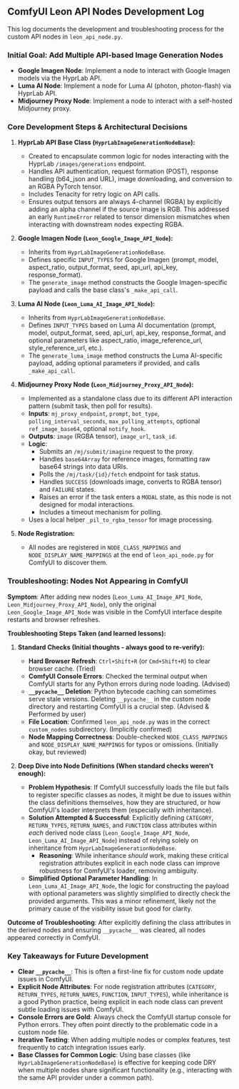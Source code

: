 ## ComfyUI Leon API Nodes Development Log

This log documents the development and troubleshooting process for the custom API nodes in `leon_api_node.py`.

### Initial Goal: Add Multiple API-based Image Generation Nodes

- **Google Imagen Node**: Implement a node to interact with Google Imagen models via the HyprLab API.
- **Luma AI Node**: Implement a node for Luma AI (photon, photon-flash) via HyprLab API.
- **Midjourney Proxy Node**: Implement a node to interact with a self-hosted Midjourney proxy.

### Core Development Steps & Architectural Decisions

1.  **HyprLab API Base Class (`HyprLabImageGenerationNodeBase`):**
    *   Created to encapsulate common logic for nodes interacting with the HyprLab `/images/generations` endpoint.
    *   Handles API authentication, request formation (POST), response handling (b64_json and URL), image downloading, and conversion to an RGBA PyTorch tensor.
    *   Includes Tenacity for retry logic on API calls.
    *   Ensures output tensors are always 4-channel (RGBA) by explicitly adding an alpha channel if the source image is RGB. This addressed an early `RuntimeError` related to tensor dimension mismatches when interacting with downstream nodes expecting RGBA.

2.  **Google Imagen Node (`Leon_Google_Image_API_Node`):**
    *   Inherits from `HyprLabImageGenerationNodeBase`.
    *   Defines specific `INPUT_TYPES` for Google Imagen (prompt, model, aspect_ratio, output_format, seed, api_url, api_key, response_format).
    *   The `generate_image` method constructs the Google Imagen-specific payload and calls the base class's `_make_api_call`.

3.  **Luma AI Node (`Leon_Luma_AI_Image_API_Node`):**
    *   Inherits from `HyprLabImageGenerationNodeBase`.
    *   Defines `INPUT_TYPES` based on Luma AI documentation (prompt, model, output_format, seed, api_url, api_key, response_format, and optional parameters like aspect_ratio, image_reference_url, style_reference_url, etc.).
    *   The `generate_luma_image` method constructs the Luma AI-specific payload, adding optional parameters if provided, and calls `_make_api_call`.

4.  **Midjourney Proxy Node (`Leon_Midjourney_Proxy_API_Node`):**
    *   Implemented as a standalone class due to its different API interaction pattern (submit task, then poll for results).
    *   **Inputs**: `mj_proxy_endpoint`, `prompt`, `bot_type`, `polling_interval_seconds`, `max_polling_attempts`, optional `ref_image_base64`, optional `notify_hook`.
    *   **Outputs**: `image` (RGBA tensor), `image_url`, `task_id`.
    *   **Logic**:
        *   Submits an `/mj/submit/imagine` request to the proxy.
        *   Handles `base64Array` for reference images, formatting raw base64 strings into data URIs.
        *   Polls the `/mj/task/{id}/fetch` endpoint for task status.
        *   Handles `SUCCESS` (downloads image, converts to RGBA tensor) and `FAILURE` states.
        *   Raises an error if the task enters a `MODAL` state, as this node is not designed for modal interactions.
        *   Includes a timeout mechanism for polling.
    *   Uses a local helper `_pil_to_rgba_tensor` for image processing.

5.  **Node Registration:**
    *   All nodes are registered in `NODE_CLASS_MAPPINGS` and `NODE_DISPLAY_NAME_MAPPINGS` at the end of `leon_api_node.py` for ComfyUI to discover them.

### Troubleshooting: Nodes Not Appearing in ComfyUI

**Symptom**: After adding new nodes (`Leon_Luma_AI_Image_API_Node`, `Leon_Midjourney_Proxy_API_Node`), only the original `Leon_Google_Image_API_Node` was visible in the ComfyUI interface despite restarts and browser refreshes.

**Troubleshooting Steps Taken (and learned lessons):**

1.  **Standard Checks (Initial thoughts - always good to re-verify):**
    *   **Hard Browser Refresh**: `Ctrl+Shift+R` (or `Cmd+Shift+R`) to clear browser cache. (Tried)
    *   **ComfyUI Console Errors**: Checked the terminal output when ComfyUI starts for any Python errors during node loading. (Advised)
    *   **`__pycache__` Deletion**: Python bytecode caching can sometimes serve stale versions. Deleting `__pycache__` in the custom node directory and restarting ComfyUI is a crucial step. (Advised & Performed by user)
    *   **File Location**: Confirmed `leon_api_node.py` was in the correct `custom_nodes` subdirectory. (Implicitly confirmed)
    *   **Node Mapping Correctness**: Double-checked `NODE_CLASS_MAPPINGS` and `NODE_DISPLAY_NAME_MAPPINGS` for typos or omissions. (Initially okay, but reviewed)

2.  **Deep Dive into Node Definitions (When standard checks weren't enough):**
    *   **Problem Hypothesis**: If ComfyUI successfully loads the file but fails to register specific classes as nodes, it might be due to issues within the class definitions themselves, how they are structured, or how ComfyUI's loader interprets them (especially with inheritance).
    *   **Solution Attempted & Successful**: Explicitly defining `CATEGORY`, `RETURN_TYPES`, `RETURN_NAMES`, and `FUNCTION` class attributes within *each* derived node class (`Leon_Google_Image_API_Node`, `Leon_Luma_AI_Image_API_Node`) instead of relying solely on inheritance from `HyprLabImageGenerationNodeBase`.
        *   **Reasoning**: While inheritance *should* work, making these critical registration attributes explicit in each node class can improve robustness for ComfyUI's loader, removing ambiguity.
    *   **Simplified Optional Parameter Handling**: In `Leon_Luma_AI_Image_API_Node`, the logic for constructing the payload with optional parameters was slightly simplified to directly check the provided arguments. This was a minor refinement, likely not the primary cause of the visibility issue but good for clarity.

**Outcome of Troubleshooting**: After explicitly defining the class attributes in the derived nodes and ensuring `__pycache__` was cleared, all nodes appeared correctly in ComfyUI.

### Key Takeaways for Future Development

*   **Clear `__pycache__`**: This is often a first-line fix for custom node update issues in ComfyUI.
*   **Explicit Node Attributes**: For node registration attributes (`CATEGORY`, `RETURN_TYPES`, `RETURN_NAMES`, `FUNCTION`, `INPUT_TYPES`), while inheritance is a good Python practice, being explicit in each node class can prevent subtle loading issues with ComfyUI.
*   **Console Errors are Gold**: Always check the ComfyUI startup console for Python errors. They often point directly to the problematic code in a custom node file.
*   **Iterative Testing**: When adding multiple nodes or complex features, test frequently to catch integration issues early.
*   **Base Classes for Common Logic**: Using base classes (like `HyprLabImageGenerationNodeBase`) is effective for keeping code DRY when multiple nodes share significant functionality (e.g., interacting with the same API provider under a common path). 